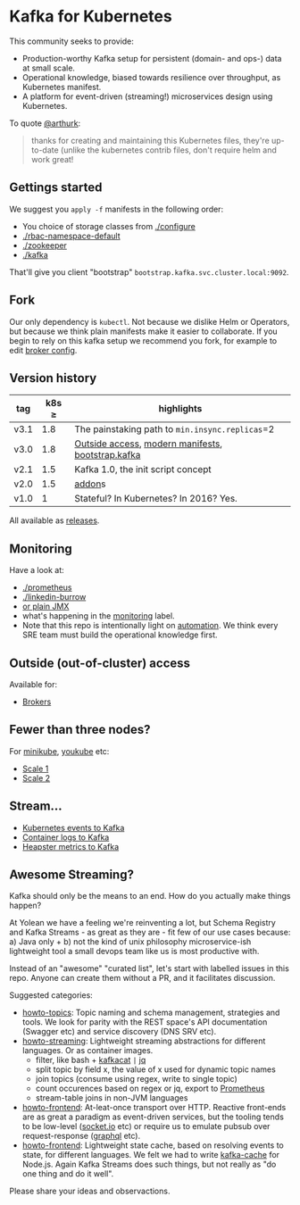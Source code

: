 # Kafka for Kubernetes

This community seeks to provide:
 * Production-worthy Kafka setup for persistent (domain- and ops-) data at small scale.
 * Operational knowledge, biased towards resilience over throughput, as Kubernetes manifest.
 * A platform for event-driven (streaming!) microservices design using Kubernetes.

To quote [@arthurk](https://github.com/Yolean/kubernetes-kafka/issues/82#issuecomment-337532548):

> thanks for creating and maintaining this Kubernetes files, they're up-to-date (unlike the kubernetes contrib files, don't require helm and work great!

## Gettings started

We suggest you `apply -f` manifests in the following order:
 * You choice of storage classes from [./configure](./configure/)
 * [./rbac-namespace-default](./rbac-namespace-default/)
 * [./zookeeper](./zookeeper/)
 * [./kafka](./kafka/)

That'll give you client "bootstrap" `bootstrap.kafka.svc.cluster.local:9092`.

## Fork

Our only dependency is `kubectl`. Not because we dislike Helm or Operators, but because we think plain manifests make it easier to collaborate.
If you begin to rely on this kafka setup we recommend you fork, for example to edit [broker config](https://github.com/Yolean/kubernetes-kafka/blob/master/kafka/10broker-config.yml#L47).

## Version history

| tag   | k8s ≥ | highlights |
| ----- | ------ | ---------- |
| v3.1  | 1.8    | The painstaking path to `min.insync.replicas`=2 |
| v3.0  | 1.8    | [Outside access](#78), [modern manifests](#84), [bootstrap.kafka](#52) |
| v2.1  | 1.5    | Kafka 1.0, the init script concept |
| v2.0  | 1.5    | [addon](https://github.com/Yolean/kubernetes-kafka/labels/addon)s |
| v1.0  | 1      | Stateful? In Kubernetes? In 2016? Yes. |

All available as [releases](https://github.com/Yolean/kubernetes-kafka/releases).

## Monitoring

Have a look at:
 * [./prometheus](./prometheus/)
 * [./linkedin-burrow](./linkedin-burrow/)
 * [or plain JMX](https://github.com/Yolean/kubernetes-kafka/pull/96)
 * what's happening in the [monitoring](https://github.com/Yolean/kubernetes-kafka/labels/monitoring) label.
 * Note that this repo is intentionally light on [automation](https://github.com/Yolean/kubernetes-kafka/labels/automation). We think every SRE team must build the operational knowledge first.

## Outside (out-of-cluster) access

Available for:

 * [Brokers](./outside-services/)

## Fewer than three nodes?

For [minikube](https://github.com/kubernetes/minikube/), [youkube](https://github.com/Yolean/youkube) etc:

 * [Scale 1](https://github.com/Yolean/kubernetes-kafka/pull/44)
 * [Scale 2](https://github.com/Yolean/kubernetes-kafka/pull/118)

## Stream...

 * [Kubernetes events to Kafka](./events-kube/)
 * [Container logs to Kafka](https://github.com/Yolean/kubernetes-kafka/pull/131)
 * [Heapster metrics to Kafka](https://github.com/Yolean/kubernetes-kafka/pull/120)

## Awesome Streaming?

Kafka should only be the means to an end. How do you actually make things happen?

At Yolean we have a feeling we're reinventing a lot, but Schema Registry and Kafka Streams - as great as they are - fit few of our use cases because: a) Java only + b) not the kind of unix philosophy microservice-ish lightweight tool a small devops team like us is most productive with.

Instead of an "awesome" "curated list", let's start with labelled issues in this repo. Anyone can create them without a PR, and it facilitates discussion.

Suggested categories:

 * [howto-topics](https://github.com/Yolean/kubernetes-kafka/issues?q=label%3Ahowto-topics): Topic naming and schema management, strategies and tools. We look for parity with the REST space's API documentation (Swagger etc) and service discovery (DNS SRV etc).
 * [howto-streaming](https://github.com/Yolean/kubernetes-kafka/issues?q=label%3Ahowto-streaming): Lightweight streaming abstractions for different languages. Or as container images.
   - filter, like bash + [kafkacat](https://github.com/edenhill/kafkacat) `|` [jq](https://github.com/stedolan/jq)
   - split topic by field x, the value of x used for dynamic topic names
   - join topics (consume using regex, write to single topic)
   - count occurences based on regex or jq, export to [Prometheus](https://prometheus.io/docs/concepts/metric_types/#counter)
   - stream-table joins in non-JVM languages
 * [howto-frontend](https://github.com/Yolean/kubernetes-kafka/issues?q=label%3Ahowto-frontend): At-leat-once transport over HTTP. Reactive front-ends are as great a paradigm as event-driven services, but the tooling tends to be low-level ([socket.io](https://socket.io/) etc) or require us to emulate pubsub over request-response ([graphql](http://graphql.org/) etc).
 * [howto-frontend](https://github.com/Yolean/kubernetes-kafka/issues?q=label%3Ahowto-frontend): Lightweight state cache, based on resolving events to state, for different languages. We felt we had to write [kafka-cache](https://github.com/Yolean/kafka-cache) for Node.js. Again Kafka Streams does such things, but not really as "do one thing and do it well".

Please share your ideas and observactions.
